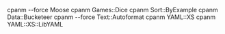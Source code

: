 cpanm --force Moose
cpanm Games::Dice
cpanm Sort::ByExample
cpanm Data::Bucketeer
cpanm --force Text::Autoformat
cpanm YAML::XS
cpanm YAML::XS::LibYAML
